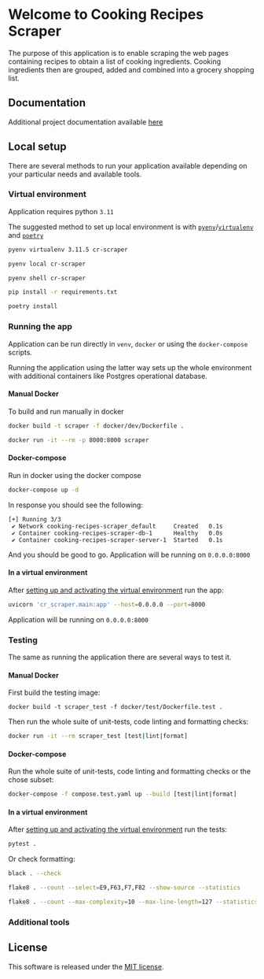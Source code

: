 # Welcome to Cooking Recipes Scraper

The purpose of this application is to enable scraping the web pages containing recipes to obtain a list of cooking ingredients. Cooking ingredients then are grouped, added and combined into a grocery shopping list.

## Documentation

Additional project documentation available [here](/docs/index.md)

## Local setup

There are several methods to run your application available depending on your particular needs and available tools.

### Virtual environment

Application requires python `3.11`

The suggested method to set up local environment is with [`pyenv`](https://github.com/pyenv/pyenv)/[`virtualenv`](https://github.com/pyenv/pyenv-virtualenv) and [`poetry`](https://python-poetry.org/)

```bash
pyenv virtualenv 3.11.5 cr-scraper

pyenv local cr-scraper

pyenv shell cr-scraper

pip install -r requirements.txt

poetry install
```

### Running the app

Application can be run directly in `venv`, `docker` or using the `docker-compose` scripts.

Running the application using the latter way sets up the whole environment with additional containers like Postgres operational database.

#### Manual Docker

To build and run manually in docker

```bash
docker build -t scraper -f docker/dev/Dockerfile .

docker run -it --rm -p 8000:8000 scraper
```

#### Docker-compose

Run in docker using the docker compose

```bash
docker-compose up -d
```

In response you should see the following:

```shell
[+] Running 3/3
 ✔ Network cooking-recipes-scraper_default     Created   0.1s
 ✔ Container cooking-recipes-scraper-db-1      Healthy   0.0s
 ✔ Container cooking-recipes-scraper-server-1  Started   0.1s
```

And you should be good to go. Application will be running on `0.0.0.0:8000`

#### In a virtual environment

After [setting up and activating the virtual environment](#virtual-environment) run the app:

```bash
uvicorn 'cr_scraper.main:app' --host=0.0.0.0 --port=8000
```

Application will be running on `0.0.0.0:8000`

### Testing

The same as running the application there are several ways to test it.

#### Manual Docker

First build the testing image:

```
docker build -t scraper_test -f docker/test/Dockerfile.test .
```

Then run the whole suite of unit-tests, code linting and formatting checks:

```bash
docker run -it --rm scraper_test [test|lint|format]
```

#### Docker-compose

Run the whole suite of unit-tests, code linting and formatting checks or the chose subset:

```bash
docker-compose -f compose.test.yaml up --build [test|lint|format]
```

#### In a virtual environment

After [setting up and activating the virtual environment](#virtual-environment) run the tests:

```bash
pytest .
```

Or check formatting:

```bash
black . --check

flake8 . --count --select=E9,F63,F7,F82 --show-source --statistics

flake8 . --count --max-complexity=10 --max-line-length=127 --statistics
```

### Additional tools

## License

This software is released under the [MIT license](/LICENSE).
